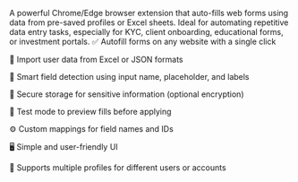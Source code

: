 A powerful Chrome/Edge browser extension that auto-fills web forms using data from pre-saved profiles or Excel sheets. Ideal for automating repetitive data entry tasks, especially for KYC, client onboarding, educational forms, or investment portals.
✅ Autofill forms on any website with a single click

📁 Import user data from Excel or JSON formats

🧠 Smart field detection using input name, placeholder, and labels

🔐 Secure storage for sensitive information (optional encryption)

🧪 Test mode to preview fills before applying

⚙️ Custom mappings for field names and IDs

🖥️ Simple and user-friendly UI

🔄 Supports multiple profiles for different users or accounts

